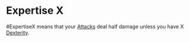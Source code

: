 # Expertise X
#ExpertiseX means that your [Attacks](../../../../../Game%20Procedures/Attack.md) deal half damage unless you have X [Dexterity](../../../../../Player%20Characters/Chosen%20Statistics/Dexterity.md).